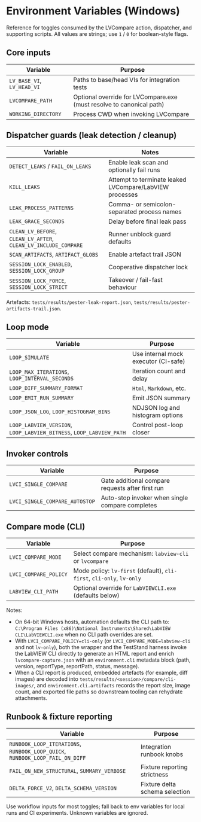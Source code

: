 <!-- markdownlint-disable-next-line MD041 -->
# Environment Variables (Windows)

Reference for toggles consumed by the LVCompare action, dispatcher, and supporting scripts.
All values are strings; use `1` / `0` for boolean-style flags.

## Core inputs

| Variable | Purpose |
| -------- | ------- |
| `LV_BASE_VI`, `LV_HEAD_VI` | Paths to base/head VIs for integration tests |
| `LVCOMPARE_PATH` | Optional override for LVCompare.exe (must resolve to canonical path) |
| `WORKING_DIRECTORY` | Process CWD when invoking LVCompare |

## Dispatcher guards (leak detection / cleanup)

| Variable | Notes |
| -------- | ----- |
| `DETECT_LEAKS` / `FAIL_ON_LEAKS` | Enable leak scan and optionally fail runs |
| `KILL_LEAKS` | Attempt to terminate leaked LVCompare/LabVIEW processes |
| `LEAK_PROCESS_PATTERNS` | Comma- or semicolon-separated process names |
| `LEAK_GRACE_SECONDS` | Delay before final leak pass |
| `CLEAN_LV_BEFORE`, `CLEAN_LV_AFTER`, `CLEAN_LV_INCLUDE_COMPARE` | Runner unblock guard defaults |
| `SCAN_ARTIFACTS`, `ARTIFACT_GLOBS` | Enable artefact trail JSON |
| `SESSION_LOCK_ENABLED`, `SESSION_LOCK_GROUP` | Cooperative dispatcher lock |
| `SESSION_LOCK_FORCE`, `SESSION_LOCK_STRICT` | Takeover / fail-fast behaviour |

Artefacts: `tests/results/pester-leak-report.json`, `tests/results/pester-artifacts-trail.json`.

## Loop mode

| Variable | Purpose |
| -------- | ------- |
| `LOOP_SIMULATE` | Use internal mock executor (CI-safe) |
| `LOOP_MAX_ITERATIONS`, `LOOP_INTERVAL_SECONDS` | Iteration count and delay |
| `LOOP_DIFF_SUMMARY_FORMAT` | `Html`, `Markdown`, etc. |
| `LOOP_EMIT_RUN_SUMMARY` | Emit JSON summary |
| `LOOP_JSON_LOG`, `LOOP_HISTOGRAM_BINS` | NDJSON log and histogram options |
| `LOOP_LABVIEW_VERSION`, `LOOP_LABVIEW_BITNESS`, `LOOP_LABVIEW_PATH` | Control post-loop closer |

## Invoker controls

| Variable | Purpose |
| -------- | ------- |
| `LVCI_SINGLE_COMPARE` | Gate additional compare requests after first run |
| `LVCI_SINGLE_COMPARE_AUTOSTOP` | Auto-stop invoker when single compare completes |

## Compare mode (CLI)

| Variable | Purpose |
| -------- | ------- |
| `LVCI_COMPARE_MODE` | Select compare mechanism: `labview-cli` or `lvcompare` |
| `LVCI_COMPARE_POLICY` | Mode policy: `lv-first` (default), `cli-first`, `cli-only`, `lv-only` |
| `LABVIEW_CLI_PATH` | Optional override for `LabVIEWCLI.exe` (defaults below) |

Notes:

- On 64-bit Windows hosts, automation defaults the CLI path to:
  `C:\Program Files (x86)\National Instruments\Shared\LabVIEW CLI\LabVIEWCLI.exe` when
  no CLI path overrides are set.
- With `LVCI_COMPARE_POLICY=cli-only` (or `LVCI_COMPARE_MODE=labview-cli` and not `lv-only`), both
  the wrapper and the TestStand harness invoke the LabVIEW CLI directly to generate an HTML report
  and enrich `lvcompare-capture.json` with an `environment.cli` metadata block (path, version,
  reportType, reportPath, status, message).
- When a CLI report is produced, embedded artefacts (for example, diff images) are decoded into
  `tests/results/<session>/compare/cli-images/`, and `environment.cli.artifacts` records the report
  size, image count, and exported file paths so downstream tooling can rehydrate attachments.

## Runbook & fixture reporting

| Variable | Purpose |
| -------- | ------- |
| `RUNBOOK_LOOP_ITERATIONS`, `RUNBOOK_LOOP_QUICK`, `RUNBOOK_LOOP_FAIL_ON_DIFF` | Integration runbook knobs |
| `FAIL_ON_NEW_STRUCTURAL`, `SUMMARY_VERBOSE` | Fixture reporting strictness |
| `DELTA_FORCE_V2`, `DELTA_SCHEMA_VERSION` | Fixture delta schema selection |

Use workflow inputs for most toggles; fall back to env variables for local runs and CI
experiments. Unknown variables are ignored.

